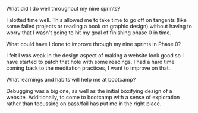 What did I do well throughout my nine sprints?

I alotted time well. This allowed me to take time to go off on tangents (like some failed projects or reading a book on graphic design) 
without having to worry that I wasn't going to hit my goal of finishing phase 0 in time.

What could have I done to improve through my nine sprints in Phase 0?

I felt I was weak in the design aspect of making a website look good so I have started to patch that hole with some readings.
I had a hard time coming back to the meditation practices, I want to improve on that.

What learnings and habits will help me at bootcamp?

Debugging was a big one, as well as the initial boxifying design of a website. Additionally, to come to bootcamp with a sense of exploration rather than focussing on pass/fail has put me in the right place.
